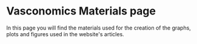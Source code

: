 # Vasconomics Materials page

In this page you will find the materials used for the creation of the graphs, plots and figures used in the website's articles.
